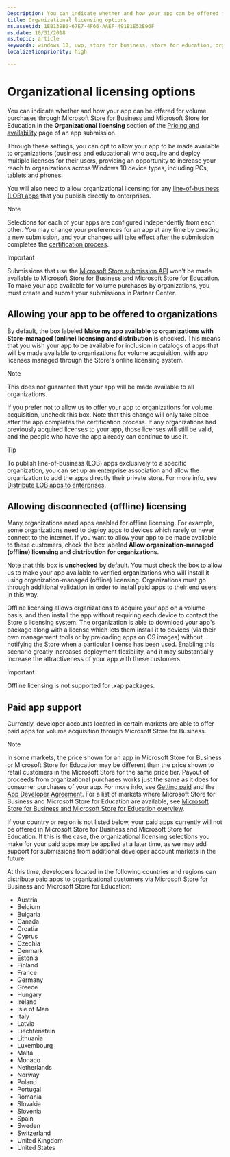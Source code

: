 ```yaml
---
Description: You can indicate whether and how your app can be offered for volume purchases through the Microsoft Store for Business and Microsoft Store for Education in the Organizational licensing section of an app submission.
title: Organizational licensing options
ms.assetid: 1EB139B0-67E7-4F66-AAEF-491B1E52E96F
ms.date: 10/31/2018
ms.topic: article
keywords: windows 10, uwp, store for business, store for education, organizational, volume licensing, enterprise, education store, business store, volume purchase, bulk
localizationpriority: high

---
```

# Organizational licensing options


You can indicate whether and how your app can be offered for volume purchases through Microsoft Store for Business and Microsoft Store for Education in the **Organizational licensing** section of the [Pricing and availability](set-app-pricing-and-availability.md#organizational-licensing) page of an app submission.

Through these settings, you can opt to allow your app to be made available to organizations (business and educational) who acquire and deploy multiple licenses for their users, providing an opportunity to increase your reach to organizations across Windows 10 device types, including PCs, tablets and phones.

You will also need to allow organizational licensing for any [line-of-business (LOB) apps](distribute-lob-apps-to-enterprises.md) that you publish directly to enterprises.

> [!NOTE]
> Selections for each of your apps are configured independently from each other. You may change your preferences for an app at any time by creating a new submission, and your changes will take effect after the submission completes the [certification process](the-app-certification-process.md).

> [!IMPORTANT]
> Submissions that use the [Microsoft Store submission API](../monetize/create-and-manage-submissions-using-windows-store-services.md) won't be made available to Microsoft Store for Business and Microsoft Store for Education. To make your app available for volume purchases by organizations, you must create and submit your submissions in Partner Center.


## Allowing your app to be offered to organizations

By default, the box labeled **Make my app available to organizations with Store-managed (online) licensing and distribution** is checked. This means that you wish your app to be available for inclusion in catalogs of apps that will be made available to organizations for volume acquisition, with app licenses managed through the Store's online licensing system.

> [!NOTE]
> This does not guarantee that your app will be made available to all organizations.

If you prefer not to allow us to offer your app to organizations for volume acquisition, uncheck this box. Note that this change will only take place after the app completes the certification process. If any organizations had previously acquired licenses to your app, those licenses will still be valid, and the people who have the app already can continue to use it.

> [!TIP]
> To publish line-of-business (LOB) apps exclusively to a specific organization, you can set up an enterprise association and allow the organization to add the apps directly their private store. For more info, see [Distribute LOB apps to enterprises](distribute-lob-apps-to-enterprises.md).


## Allowing disconnected (offline) licensing

Many organizations need apps enabled for offline licensing. For example, some organizations need to deploy apps to devices which rarely or never connect to the internet. If you want to allow your app to be made available to these customers, check the box labeled **Allow organization-managed (offline) licensing and distribution for organizations**.

Note that this box is **unchecked** by default. You must check the box to allow us to make your app available to verified organizations who will install it using organization-managed (offline) licensing. Organizations must go through additional validation in order to install paid apps to their end users in this way.

Offline licensing allows organizations to acquire your app on a volume basis, and then install the app without requiring each device to contact the Store's licensing system. The organization is able to download your app's package along with a license which lets them install it to devices (via their own management tools or by preloading apps on OS images) without notifying the Store when a particular license has been used. Enabling this scenario greatly increases deployment flexibility, and it may substantially increase the attractiveness of your app with these customers.

> [!IMPORTANT]
> Offline licensing is not supported for .xap packages.

 
## Paid app support

Currently, developer accounts located in certain markets are able to offer paid apps for volume acquisition through Microsoft Store for Business. 

> [!NOTE]
> In some markets, the price shown for an app in Microsoft Store for Business or Microsoft Store for Education may be different than the price shown to retail customers in the Microsoft Store for the same price tier. Payout of proceeds from organizational purchases works just the same as it does for consumer purchases of your app. For more info, see [Getting paid](getting-paid-apps.md) and the [App Developer Agreement](https://docs.microsoft.com/legal/windows/agreements/app-developer-agreement). For a list of markets where Microsoft Store for Business and Microsoft Store for Education are available, see [Microsoft Store for Business and Microsoft Store for Education overview](https://docs.microsoft.com/windows/manage/windows-store-for-business-overview#supported-markets).

If your country or region is not listed below, your paid apps currently will not be offered in Microsoft Store for Business and Microsoft Store for Education. If this is the case, the organizational licensing selections you make for your paid apps may be applied at a later time, as we may add support for submissions from additional developer account markets in the future.

At this time, developers located in the following countries and regions can distribute paid apps to organizational customers via Microsoft Store for Business and Microsoft Store for Education:

- Austria
- Belgium
- Bulgaria
- Canada
- Croatia
- Cyprus
- Czechia
- Denmark
- Estonia
- Finland
- France
- Germany
- Greece
- Hungary
- Ireland
- Isle of Man
- Italy
- Latvia
- Liechtenstein
- Lithuania
- Luxembourg
- Malta
- Monaco
- Netherlands
- Norway
- Poland
- Portugal
- Romania
- Slovakia
- Slovenia
- Spain
- Sweden
- Switzerland
- United Kingdom
- United States
